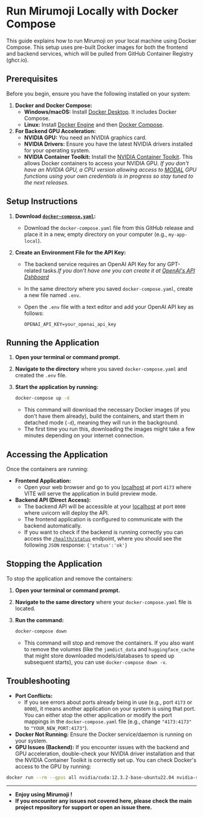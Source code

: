 # Run Mirumoji Locally with Docker Compose

This guide explains how to run Mirumoji on your local machine using Docker Compose. This setup uses pre-built Docker images for both the frontend and backend services, which will be pulled from GitHub Container Registry (ghcr.io).

## Prerequisites

Before you begin, ensure you have the following installed on your system:

1.  **Docker and Docker Compose:**
    -   **Windows/macOS:** Install [Docker Desktop](https://www.docker.com/products/docker-desktop/). It includes Docker Compose.
    -   **Linux:** Install [Docker Engine](https://docs.docker.com/engine/install/) and then [Docker Compose](https://docs.docker.com/compose/install/).
2.  **For Backend GPU Acceleration:**
    -   **NVIDIA GPU:** You need an NVIDIA graphics card.
    -   **NVIDIA Drivers:** Ensure you have the latest NVIDIA drivers installed for your operating system.
    -   **NVIDIA Container Toolkit:** Install the [NVIDIA Container Toolkit](https://docs.nvidia.com/datacenter/cloud-native/container-toolkit/latest/install-guide.html). This allows Docker containers to access your NVIDIA GPU. _If you don't have an NVIDIA GPU, a CPU version allowing access to [MODAL](https://modal.com/) GPU functions using your own credentials is in progress so stay tuned to the next releases._

## Setup Instructions

1.  **Download [`docker-compose.yaml`](https://github.com/svdC1/mirumoji_open_front/docker-compose.yaml):**

    -   Download the `docker-compose.yaml` file from this GitHub release and place it in a new, empty directory on your computer (e.g., `my-app-local`).

2.  **Create an Environment File for the API Key:**

    -   The backend service requires an OpenAI API Key for any GPT-related tasks._If you don't have one you can create it at [OpenAI's API Dshboard](https://platform.openai.com/settings/organization/api-keys)_

    -   In the same directory where you saved `docker-compose.yaml`, create a new file named `.env`.
    -   Open the `.env` file with a text editor and add your OpenAI API key as follows:

        ```env
        OPENAI_API_KEY=your_openai_api_key
        ```

## Running the Application

1.  **Open your terminal or command prompt.**
2.  **Navigate to the directory** where you saved `docker-compose.yaml` and created the `.env` file.
3.  **Start the application by running:**

    ```bash
    docker-compose up -d
    ```

    -   This command will download the necessary Docker images (if you don't have them already), build the containers, and start them in detached mode (`-d`), meaning they will run in the background.
    -   The first time you run this, downloading the images might take a few minutes depending on your internet connection.

## Accessing the Application

Once the containers are running:

-   **Frontend Application:**
    -   Open your web browser and go to you [localhost](http://localhost:4173) at port `4173` where VITE will serve the application in build preview mode.
-   **Backend API (Direct Access):**
    -   The backend API will be accessible at your [localhost](http://localhost:8000) at port `8000` where uvicorn will deploy the API.
    -   The frontend application is configured to communicate with the backend automatically.
    -   If you want to check if the backend is running correctly you can access the [`/health/status`](http://localhost:8000/health/status) endpoint, where you should see the following `JSON` response: `{'status':'ok'}`

## Stopping the Application

To stop the application and remove the containers:

1.  **Open your terminal or command prompt.**
2.  **Navigate to the same directory** where your `docker-compose.yaml` file is located.
3.  **Run the command:**

    ```bash
    docker-compose down
    ```

    -   This command will stop and remove the containers. If you also want to remove the volumes (like the `jamdict_data` and `huggingface_cache` that might store downloaded models/databases to speed up subsequent starts), you can use `docker-compose down -v`.

## Troubleshooting

-   **Port Conflicts:**
    -   If you see errors about ports already being in use (e.g., port `4173` or `8000`), it means another application on your system is using that port. You can either stop the other application or modify the port mappings in the `docker-compose.yaml` file (e.g., change `"4173:4173"` to `"YOUR_NEW_PORT:4173"`).
-   **Docker Not Running:** Ensure the Docker service/daemon is running on your system.
-   **GPU Issues (Backend):** If you encounter issues with the backend and GPU acceleration, double-check your NVIDIA driver installation and that the NVIDIA Container Toolkit is correctly set up. You can check Docker's access to the GPU by running:

```bash
docker run --rm --gpus all nvidia/cuda:12.3.2-base-ubuntu22.04 nvidia-smi
```

---

-   **Enjoy using Mirumoji !**
-   **If you encounter any issues not covered here, please check the main project repository for support or open an issue there.**
